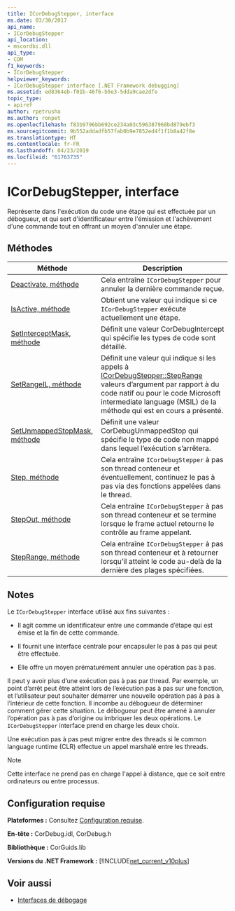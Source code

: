 ```yaml
---
title: ICorDebugStepper, interface
ms.date: 03/30/2017
api_name:
- ICorDebugStepper
api_location:
- mscordbi.dll
api_type:
- COM
f1_keywords:
- ICorDebugStepper
helpviewer_keywords:
- ICorDebugStepper interface [.NET Framework debugging]
ms.assetid: ed8364eb-f01b-46f6-b5e3-5dda9cae2dfe
topic_type:
- apiref
author: rpetrusha
ms.author: ronpet
ms.openlocfilehash: f83b9796bb692ce234a03c596387960bd879ebf3
ms.sourcegitcommit: 9b552addadfb57fab0b9e7852ed4f1f1b8a42f8e
ms.translationtype: HT
ms.contentlocale: fr-FR
ms.lasthandoff: 04/23/2019
ms.locfileid: "61763735"
---
```

# <a name="icordebugstepper-interface"></a>ICorDebugStepper, interface
Représente dans l'exécution du code une étape qui est effectuée par un débogueur, et qui sert d'identificateur entre l'émission et l'achèvement d'une commande tout en offrant un moyen d'annuler une étape.  
  
## <a name="methods"></a>Méthodes  
  
|Méthode|Description|  
|------------|-----------------|  
|[Deactivate, méthode](../../../../docs/framework/unmanaged-api/debugging/icordebugstepper-deactivate-method.md)|Cela entraîne `ICorDebugStepper` pour annuler la dernière commande reçue.|  
|[IsActive, méthode](../../../../docs/framework/unmanaged-api/debugging/icordebugstepper-isactive-method.md)|Obtient une valeur qui indique si ce `ICorDebugStepper` exécute actuellement une étape.|  
|[SetInterceptMask, méthode](../../../../docs/framework/unmanaged-api/debugging/icordebugstepper-setinterceptmask-method.md)|Définit une valeur CorDebugIntercept qui spécifie les types de code sont détaillé.|  
|[SetRangeIL, méthode](../../../../docs/framework/unmanaged-api/debugging/icordebugstepper-setrangeil-method.md)|Définit une valeur qui indique si les appels à [ICorDebugStepper::StepRange](../../../../docs/framework/unmanaged-api/debugging/icordebugstepper-steprange-method.md) valeurs d’argument par rapport à du code natif ou pour le code Microsoft intermediate language (MSIL) de la méthode qui est en cours a présenté.|  
|[SetUnmappedStopMask, méthode](../../../../docs/framework/unmanaged-api/debugging/icordebugstepper-setunmappedstopmask-method.md)|Définit une valeur CorDebugUnmappedStop qui spécifie le type de code non mappé dans lequel l’exécution s’arrêtera.|  
|[Step, méthode](../../../../docs/framework/unmanaged-api/debugging/icordebugstepper-step-method.md)|Cela entraîne `ICorDebugStepper` à pas son thread conteneur et éventuellement, continuez le pas à pas via des fonctions appelées dans le thread.|  
|[StepOut, méthode](../../../../docs/framework/unmanaged-api/debugging/icordebugstepper-stepout-method.md)|Cela entraîne `ICorDebugStepper` à pas son thread conteneur et se termine lorsque le frame actuel retourne le contrôle au frame appelant.|  
|[StepRange, méthode](../../../../docs/framework/unmanaged-api/debugging/icordebugstepper-steprange-method.md)|Cela entraîne `ICorDebugStepper` à pas son thread conteneur et à retourner lorsqu’il atteint le code au-delà de la dernière des plages spécifiées.|  
  
## <a name="remarks"></a>Notes  
 Le `ICorDebugStepper` interface utilisé aux fins suivantes :  
  
- Il agit comme un identificateur entre une commande d’étape qui est émise et la fin de cette commande.  
  
- Il fournit une interface centrale pour encapsuler le pas à pas qui peut être effectuée.  
  
- Elle offre un moyen prématurément annuler une opération pas à pas.  
  
 Il peut y avoir plus d’une exécution pas à pas par thread. Par exemple, un point d’arrêt peut être atteint lors de l’exécution pas à pas sur une fonction, et l’utilisateur peut souhaiter démarrer une nouvelle opération pas à pas à l’intérieur de cette fonction. Il incombe au débogueur de déterminer comment gérer cette situation. Le débogueur peut être amené à annuler l’opération pas à pas d’origine ou imbriquer les deux opérations. Le `ICorDebugStepper` interface prend en charge les deux choix.  
  
 Une exécution pas à pas peut migrer entre des threads si le common language runtime (CLR) effectue un appel marshalé entre les threads.  
  
> [!NOTE]
>  Cette interface ne prend pas en charge l'appel à distance, que ce soit entre ordinateurs ou entre processus.  
  
## <a name="requirements"></a>Configuration requise  
 **Plateformes :** Consultez [Configuration requise](../../../../docs/framework/get-started/system-requirements.md).  
  
 **En-tête :** CorDebug.idl, CorDebug.h  
  
 **Bibliothèque :** CorGuids.lib  
  
 **Versions du .NET Framework :** [!INCLUDE[net_current_v10plus](../../../../includes/net-current-v10plus-md.md)]  
  
## <a name="see-also"></a>Voir aussi

- [Interfaces de débogage](../../../../docs/framework/unmanaged-api/debugging/debugging-interfaces.md)
